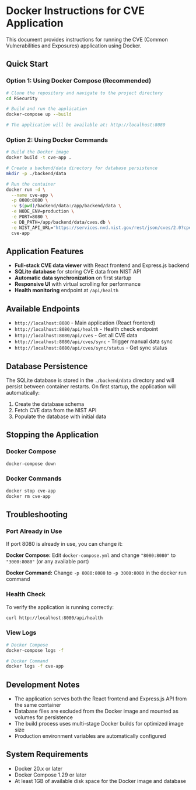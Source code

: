 # Docker Instructions for CVE Application

This document provides instructions for running the CVE (Common Vulnerabilities and Exposures) application using Docker.

## Quick Start

### Option 1: Using Docker Compose (Recommended)

```bash
# Clone the repository and navigate to the project directory
cd RSecurity

# Build and run the application
docker-compose up --build

# The application will be available at: http://localhost:8080
```

### Option 2: Using Docker Commands

```bash
# Build the Docker image
docker build -t cve-app .

# Create a backend/data directory for database persistence
mkdir -p ./backend/data

# Run the container
docker run -d \
  --name cve-app \
  -p 8080:8080 \
  -v $(pwd)/backend/data:/app/backend/data \
  -e NODE_ENV=production \
  -e PORT=8080 \
  -e DB_PATH=/app/backend/data/cves.db \
  -e NIST_API_URL="https://services.nvd.nist.gov/rest/json/cves/2.0?cpeName=cpe:2.3:o:microsoft:windows_10:1607" \
  cve-app
```

## Application Features

- **Full-stack CVE data viewer** with React frontend and Express.js backend
- **SQLite database** for storing CVE data from NIST API
- **Automatic data synchronization** on first startup
- **Responsive UI** with virtual scrolling for performance
- **Health monitoring** endpoint at `/api/health`

## Available Endpoints

- `http://localhost:8080` - Main application (React frontend)
- `http://localhost:8080/api/health` - Health check endpoint
- `http://localhost:8080/api/cves` - Get all CVE data
- `http://localhost:8080/api/cves/sync` - Trigger manual data sync
- `http://localhost:8080/api/cves/sync/status` - Get sync status

## Database Persistence

The SQLite database is stored in the `./backend/data` directory and will persist between container restarts. On first startup, the application will automatically:

1. Create the database schema
2. Fetch CVE data from the NIST API
3. Populate the database with initial data

## Stopping the Application

### Docker Compose
```bash
docker-compose down
```

### Docker Commands
```bash
docker stop cve-app
docker rm cve-app
```

## Troubleshooting

### Port Already in Use
If port 8080 is already in use, you can change it:

**Docker Compose:**
Edit `docker-compose.yml` and change `"8080:8080"` to `"3000:8080"` (or any available port)

**Docker Command:**
Change `-p 8080:8080` to `-p 3000:8080` in the docker run command

### Health Check
To verify the application is running correctly:
```bash
curl http://localhost:8080/api/health
```

### View Logs
```bash
# Docker Compose
docker-compose logs -f

# Docker Command
docker logs -f cve-app
```

## Development Notes

- The application serves both the React frontend and Express.js API from the same container
- Database files are excluded from the Docker image and mounted as volumes for persistence
- The build process uses multi-stage Docker builds for optimized image size
- Production environment variables are automatically configured

## System Requirements

- Docker 20.x or later
- Docker Compose 1.29 or later
- At least 1GB of available disk space for the Docker image and database